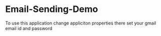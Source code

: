 # Email-Sending-Demo

To use this application change appliciton properties there set your gmail email id and password
